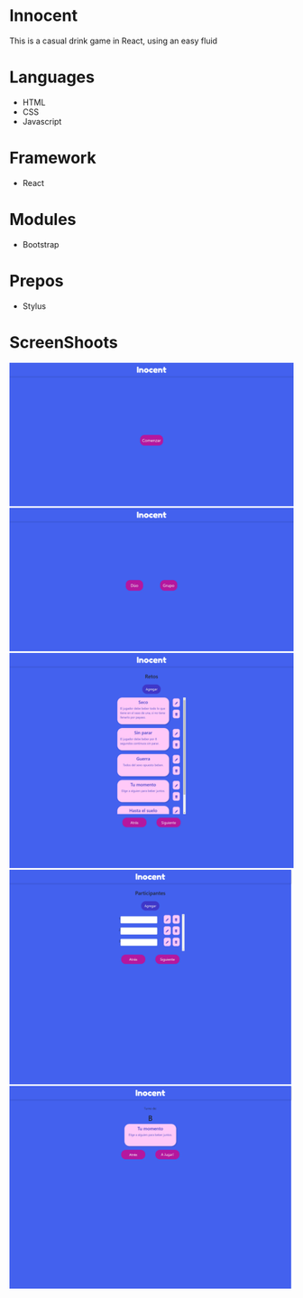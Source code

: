 # Innocent

This is a casual drink game in React, using an easy fluid

# Languages

  - HTML
  - CSS
  - Javascript

# Framework
  - React

# Modules
  - Bootstrap

# Prepos
  - Stylus


# ScreenShoots
<img src="/1.png">
<img src="/2.png">
<img src="/3.png">
<img src="/4.png">
<img src="/5.png">

